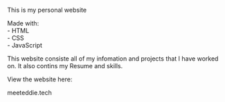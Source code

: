 This is my personal website

Made with:<br>
    - HTML<br>
    - CSS<br>
    - JavaScript<br>

This website consiste all of my infomation and projects
that I have worked on. It also contins my Resume and
skills.

View the website here:

meeteddie.tech